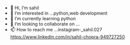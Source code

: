 - 👋 Hi, I’m sahil
- 👀 I’m interested in ...python,web development
- 🌱 I’m currently learning python
- 💞️ I’m looking to collaborate on ...
- 📫 How to reach me ...instagram-_sahil.027
https://www.linkedin.com/in/sahil-chopra-949727250
<!---
Devsahil27/Devsahil27 is a ✨ special ✨ repository because its `README.md` (this file) appears on your GitHub profile.
You can click the Preview link to take a look at your changes.
--->
